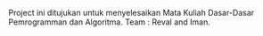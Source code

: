 Project ini ditujukan untuk menyelesaikan Mata Kuliah Dasar-Dasar Pemrogramman dan Algoritma.
Team : Reval and Iman.
